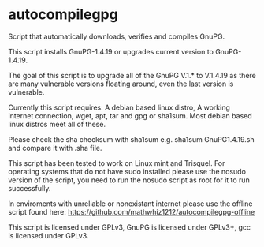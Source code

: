 # autocompilegpg
Script that automatically downloads, verifies and compiles GnuPG. 

This script installs GnuPG-1.4.19 or upgrades current version to GnuPG-1.4.19.

The goal of this script is to upgrade all of the GnuPG V.1.* to V.1.4.19 as there are many vulnerable versions floating around, even the last version is vulnerable.

Currently this script requires: A debian based linux distro, A working internet connection, wget, apt, tar and gpg or sha1sum. Most debian based linux distros meet all of these.

Please check the sha checksum with sha1sum e.g. sha1sum GnuPG1.4.19.sh and compare it with .sha file.

This script has been tested to work on Linux mint and Trisquel. For operating systems that do not have sudo installed please use the nosudo version of the script, you need to run the nosudo script as root for it to run successfully.

In enviroments with unreliable or nonexistant internet please use the offline script found here: https://github.com/mathwhiz1212/autocompilegpg-offline

This script is licensed under GPLv3, GnuPG is licensed under GPLv3+, gcc is licensed under GPLv3.
